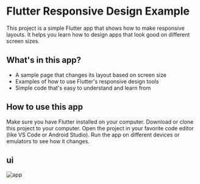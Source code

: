 
# Flutter Responsive Design Example
This project is a simple Flutter app that shows how to make responsive layouts. It helps you learn how to design apps that look good on different screen sizes.

## What's in this app?
- A sample page that changes its layout based on screen size
- Examples of how to use Flutter's responsive design tools
- Simple code that's easy to understand and learn from

## How to use this app
Make sure you have Flutter installed on your computer.
Download or clone this project to your computer.
Open the project in your favorite code editor (like VS Code or Android Studio).
Run the app on different devices or emulators to see how it changes.

## ui
![app](https://github.com/user-attachments/assets/a10d2ce2-33cd-4629-a112-7dcbc757fafe)

